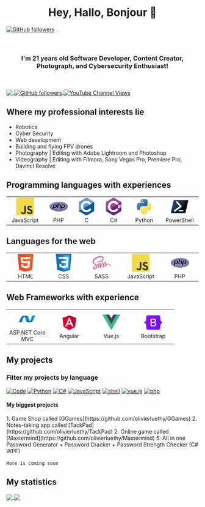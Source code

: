 <div align="center">
  <h1> Hey, Hallo, Bonjour 👋</h1>
</div>
<a href="https://github.com/olivierluethy?tab=followers">
    <img alt="GitHub followers" src="https://media.licdn.com/dms/image/D4D16AQGeAXxK0g-kNA/profile-displaybackgroundimage-shrink_350_1400/0/1681888349977?e=1714608000&v=beta&t=raQf9496veooldklPltdPaskM2S_dBCm062mL9a-m2c">
  </a><br><br><br>

<div align="center">
  <h3><strong>I'm 21 years old Software Developer, Content Creator, Photograph, and Cybersecurity Enthusiast!</strong></h3>
</div><br><br>

<a href="https://github.com/olivierluethy/olivierluethy">
  <img align="center" src="https://komarev.com/ghpvc/?username=olivierluethy&style=for-the-badge&color=000000&abbreviated=true" />
</a>

<a href="https://github.com/olivierluethy?tab=followers">
    <img align="center" alt="GitHub followers" src="https://img.shields.io/github/followers/olivierluethy?style=flat&logo=github">
  </a>
  <a href="https://www.youtube.com/channel/UChOkKYojDAE8L9HPXNnL1Kw">
    <img align="center" alt="YouTube Channel Views" src="https://img.shields.io/youtube/channel/views/UChOkKYojDAE8L9HPXNnL1Kw?style=flat&logo=youtube">
  </a>

## Where my professional interests lie
- Robotics
- Cyber Security
- Web development
- Building and flying FPV drones
- Photography | Editing with Adobe Lightroom and Photoshop
- Videography | Editing with Filmora, Sony Vegas Pro, Premiere Pro, Davinci Resolve

## Programming languages with experiences
<table>
  <tr>
    <td align="center" width="96">
      <a href="#olivierluethy">
        <img src="https://github.com/devicons/devicon/blob/master/icons/javascript/javascript-original.svg" width="48" height="48" alt="Golang" />
      </a>
      <br>JavaScript
    </td>
    <td align="center" width="96">
      <a href="#olivierluethy">
        <img src="https://github.com/devicons/devicon/blob/master/icons/php/php-original.svg" width="48" height="48" alt="Golang" />
      </a>
      <br>PHP
    </td>
    <td align="center" width="96">
      <a href="#olivierluethy">
        <img src="https://github.com/devicons/devicon/blob/master/icons/c/c-original.svg" width="48" height="48" alt="Golang" />
      </a>
      <br>C
    </td>
    <td align="center" width="96">
      <a href="#olivierluethy">
        <img src="https://github.com/devicons/devicon/blob/master/icons/csharp/csharp-original.svg" width="48" height="48" alt="Python" />
      </a>
      <br>C# 
    </td>
    <td align="center" width="96">
      <a href="olivierluethy">
        <img src="https://github.com/devicons/devicon/blob/master/icons/python/python-original.svg" width="48" height="48" alt="Jsonnet" />
      </a>
      <br>Python
    </td>
    <td align="center" width="96">
      <a href="olivierluethy">
        <img src="https://github.com/devicons/devicon/blob/master/icons/powershell/powershell-original.svg" width="48" height="48" alt="Jsonnet" />
      </a>
      <br>PowerShell
    </td>
  </tr>
</table>

## Languages for the web
<table>
  <tr>
    <td align="center" width="96">
      <a href="#olivierluethy">
        <img src="https://github.com/devicons/devicon/blob/master/icons/html5/html5-original.svg" width="48" height="48" alt="Golang" />
      </a>
      <br>HTML
    </td>
    <td align="center" width="96">
      <a href="#olivierluethy">
        <img src="https://github.com/devicons/devicon/blob/master/icons/css3/css3-original.svg" width="48" height="48" alt="Golang" />
      </a>
      <br>CSS
    </td>
    <td align="center" width="96">
      <a href="#olivierluethy">
        <img src="https://github.com/devicons/devicon/blob/master/icons/sass/sass-original.svg" width="48" height="48" alt="Golang" />
      </a>
      <br>SASS
    </td>
    <td align="center" width="96">
      <a href="#olivierluethy">
        <img src="https://github.com/devicons/devicon/blob/master/icons/javascript/javascript-original.svg" width="48" height="48" alt="Golang" />
      </a>
      <br>JavaScript
    </td>
    <td align="center" width="96">
      <a href="#olivierluethy">
        <img src="https://github.com/devicons/devicon/blob/master/icons/php/php-original.svg" width="48" height="48" alt="Python" />
      </a>
      <br>PHP
    </td>
  </tr>
</table>

## Web Frameworks with experience
<table>
  <tr>
    <td align="center" width="96">
      <a href="#olivierluethy">
        <img src="https://github.com/devicons/devicon/blob/master/icons/dot-net/dot-net-original.svg" width="48" height="48" alt="Golang" />
      </a>
      <br>ASP.NET Core MVC
    </td>
    <td align="center" width="96">
      <a href="#olivierluethy">
        <img src="https://github.com/devicons/devicon/blob/master/icons/angular/angular-original.svg" width="48" height="48" alt="Golang" />
      </a>
      <br>Angular
    </td>
    <td align="center" width="96">
      <a href="#olivierluethy">
        <img src="https://github.com/devicons/devicon/blob/master/icons/vuejs/vuejs-original.svg" width="48" height="48" alt="Golang" />
      </a>
      <br>Vue.js
    </td>
    <td align="center" width="96">
      <a href="#olivierluethy">
        <img src="https://github.com/devicons/devicon/blob/master/icons/bootstrap/bootstrap-original.svg" width="48" height="48" alt="Golang" />
      </a>
      <br>Bootstrap
    </td>
  </tr>
</table>

## My projects
<p align="center">
  <h3>Filter my projects by language</h3>
    <a href="https://github.com/olivierluethy?tab=repositories" target="_blank"><img alt="Code" src="https://img.shields.io/badge/-Code-000000?style=flat-square&logo=Plex&logoColor=white" width="120" height="30"></a>
    <a href="https://github.com/olivierluethy?tab=repositories&language=python" target="_blank"><img alt="Python" src="https://img.shields.io/badge/-Python-3776AB?style=flat-square&logo=Python&logoColor=yellow" width="120" height="30"></a>
    <a href="https://github.com/olivierluethy?tab=repositories&language=c%23" target="_blank"><img alt="C#" src="https://img.shields.io/badge/-C%23-239120?style=flat-square&logo=csharp&logoColor=white" width="120" height="30"></a>
   <a href="https://github.com/olivierluethy?tab=repositories&language=javascript" target="_blank"><img alt="JavaScript" src="https://img.shields.io/badge/-JavaScript-00599C?style=flat-square&logo=javascript&logoColor=yellow" width="120" height="30"></a>
    <a href="https://github.com/olivierluethy?tab=repositories&language=powershell" target="_blank"><img alt="shell" src="https://img.shields.io/badge/-PowerShell-5391FE?style=flat-square&logo=PowerShell&logoColor=white" width="120" height="30"></a>
  <a href="https://github.com/olivierluethy?tab=repositories&language=vue" target="_blank"><img alt="vue.js" src="https://img.shields.io/badge/-Vue.js-5391FE?style=flat-square&logo=Vue.js&logoColor=green" width="120" height="30"></a>
  <a href="https://github.com/olivierluethy?tab=repositories&language=php" target="_blank"><img alt="php" src="https://img.shields.io/badge/-PHP-5391FE?style=flat-square&logo=PHP&logoColor=gray" width="120" height="30"></a>
</p>

<h4>My biggest projects</h4>
1. Game Shop called [GGames](https://github.com/olivierluethy/GGames)
2. Notes-taking app called [TackPad](https://github.com/olivierluethy/TackPad)
2. Online game called [Mastermind](https://github.com/olivierluethy/Mastermind)
5. All in one Password Generator + Password Cracker + Password Strength Checker (C# WPF)<br>

``More is coming soon``

## My statistics
<a href="https://github.com/olivierluethy/olivierluethy">
  <img align="center" src="https://github-readme-stats.vercel.app/api?username=olivierluethy&show_icons=true&theme=radical" />
</a>

<a href="https://github.com/olivierluethy/olivierluethy">
  <img align="center" src="https://github-readme-stats.vercel.app/api/top-langs/?username=olivierluethy&show_icons=true&theme=radical&layout=donut" />
</a>
